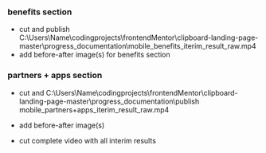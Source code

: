 
### benefits section
- cut and publish C:\Users\Name\codingprojects\frontendMentor\clipboard-landing-page-master\progress_documentation\mobile_benefits_iterim_result_raw.mp4
- add before-after image(s) for benefits section

### partners + apps section
- cut and C:\Users\Name\codingprojects\frontendMentor\clipboard-landing-page-master\progress_documentation\publish mobile_partners+apps_iterim_result_raw.mp4
- add before-after image(s)

- cut complete video with all interim results
